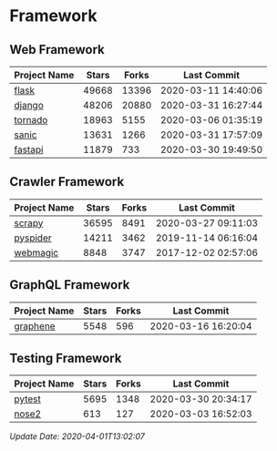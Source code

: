 # Framework

## Web Framework

| Project Name | Stars | Forks | Last Commit |
| ------------ | ----- | ----- | ----------- |
| [flask](https://github.com/pallets/flask) | 49668 | 13396 | 2020-03-11 14:40:06 |
| [django](https://github.com/django/django) | 48206 | 20880 | 2020-03-31 16:27:44 |
| [tornado](https://github.com/tornadoweb/tornado) | 18963 | 5155 | 2020-03-06 01:35:19 |
| [sanic](https://github.com/huge-success/sanic) | 13631 | 1266 | 2020-03-31 17:57:09 |
| [fastapi](https://github.com/tiangolo/fastapi) | 11879 | 733 | 2020-03-30 19:49:50 |

## Crawler Framework

| Project Name | Stars | Forks | Last Commit |
| ------------ | ----- | ----- | ----------- |
| [scrapy](https://github.com/scrapy/scrapy) | 36595 | 8491 | 2020-03-27 09:11:03 |
| [pyspider](https://github.com/binux/pyspider) | 14211 | 3462 | 2019-11-14 06:16:04 |
| [webmagic](https://github.com/code4craft/webmagic) | 8848 | 3747 | 2017-12-02 02:57:06 |

## GraphQL Framework

| Project Name | Stars | Forks | Last Commit |
| ------------ | ----- | ----- | ----------- |
| [graphene](https://github.com/graphql-python/graphene) | 5548 | 596 | 2020-03-16 16:20:04 |

## Testing Framework

| Project Name | Stars | Forks | Last Commit |
| ------------ | ----- | ----- | ----------- |
| [pytest](https://github.com/pytest-dev/pytest) | 5695 | 1348 | 2020-03-30 20:34:17 |
| [nose2](https://github.com/nose-devs/nose2) | 613 | 127 | 2020-03-03 16:52:03 |

*Update Date: 2020-04-01T13:02:07*
